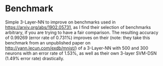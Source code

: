 # Benchmark
Simple 3-Layer-NN to improve on benchmarks used in https://arxiv.org/abs/1902.05731, as I find their selection of benchmarks arbitrary, if you are trying to have a fair comparison. 
The resulting accuracy of 0.99269 (error rate of 0.731%) improves on their (note: they take this benchmark from an unpublished paper on http://yann.lecun.com/exdb/mnist/) of a 3-Layer-NN with 500 and 300 neurons with an error rate of 1.53%, as well as their own 3-layer SVM-DSN (1.49% error rate) drastically.
